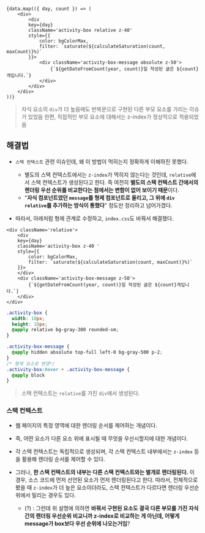 ```tsx
{data.map(({ day, count }) => (
	<div>
		<div
		key={day}
		className='activity-box relative z-40'
		style={{
			color: bgColorMax,
			filter: `saturate(${calculateSaturation(count, maxCount)}%)`
		}}>
			<div className='activity-box-message absolute z-50'>
				{`${getDateFromCount(year, count)}일 작성된 글은 ${count}개입니다.`}
			</div>
		</div>
	</div>
))}

```
> 자식 요소의 `div`가 더 높음에도 반복문으로 구현된 다른 부모 요소를 가리는 이슈가 있었음
> 한편, 직접적인 부모 요소에 대해서는 z-index가 정상적으로 적용되었음

## 해결법
- `스택 컨텍스트` 관련 이슈인데, 왜 이 방법이 먹히는지 정확하게 이해하진 못했다. 
	- 별도의 스택 컨텍스트에서는 `z-index`가 먹히지 않는다는 것인데, `relative`에서 스택 컨텍스트가 생성된다고 한다. 즉 여전히 **별도의 스택 컨텍스트 간에서의 렌더링 우선 순위를 비교한다는 점에서는 변함이 없어 보이기 때문**이다. 
	- "**자식 컴포넌트였던 `message`를 형제 컴포넌트로 올리고, 그 위에 `div relative`를 추가하는 방식이 통했다**" 정도만 정리하고 넘어가겠다.

- 따라서, 아래처럼 형제 관계로 수정하고, `index.css`도 바꿔서 해결했다.
```tsx
<div className='relative'>
	<div
	key={day}
	className='activity-box z-40 '
	style={{
		color: bgColorMax,
		filter: `saturate(${calculateSaturation(count, maxCount)}%)`
	}}>
	</div>
	<div className='activity-box-message z-50'>
		{`${getDateFromCount(year, count)}일 작성된 글은 ${count}개입니다.`}
	</div>
</div>
```
```css
.activity-box {
  width: 10px;
  height: 10px;
  @apply relative bg-gray-300 rounded-sm;
}

.activity-box-message {
  @apply hidden absolute top-full left-0 bg-gray-500 p-2;
}
/* 형제 요소로 변경*/
.activity-box:hover + .activity-box-message {
  @apply block
}
```
> 스택 컨텍스트는 `relative`를 가진 `div`에서 생성된다. 

### 스택 컨텍스트
- 웹 페이지의 특정 영역에 대한 렌더링 순서를 제어하는 개념이다.
- 즉, 어떤 요소가 다른 요소 위에 표시될 때 무엇을 우선시할지에 대한 개념이다.

- 각 스택 컨텍스트는 독립적으로 생성되며, 각 스택 컨텍스트 내부에서는 `z-index` 등을 활용해 렌더링 순서를 제어할 수 있다. 
- 그러나, **한 스택 컨텍스트의 내부는 다른 스택 컨텍스트와는 별개로 렌더링된다.**  이 경우, 소스 코드에 먼저 선언된 요소가 먼저 렌더링된다고 한다. 따라서, 전체적으로 봤을 때 `z-index`가 더 높은 요소이더라도, 스택 컨텍스트가 다르다면 렌더링 우선순위에서 밀리는 경우도 있다.
	- (?) : 그런데 위 설명에 의하면 **바꿔서 구현된 요소도 결국 다른 부모를 가진 자식 간의 렌더링 우선순위 비교니까 z-index로 비교하는 게 아닌데, 어떻게 message가 box보다 우선 순위에 나오는거임**?
